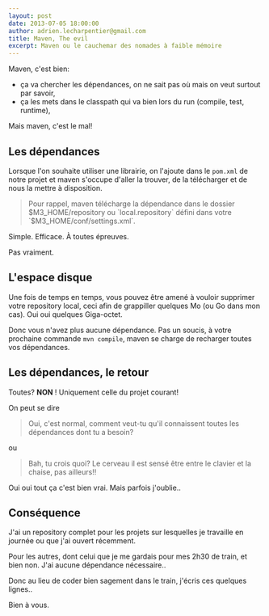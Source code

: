 ```yaml
---
layout: post
date: 2013-07-05 18:00:00
author: adrien.lecharpentier@gmail.com
title: Maven, The evil
excerpt: Maven ou le cauchemar des nomades à faible mémoire
---
```


Maven, c'est bien:

 - ça va chercher les dépendances, on ne sait pas où mais on veut surtout par savoir,
 - ça les mets dans le classpath qui va bien lors du run (compile, test, runtime), 

Mais maven, c'est le mal!

## Les dépendances

Lorsque l'on souhaite utiliser une librairie, on l'ajoute dans le `pom.xml` de notre projet et maven s'occupe d'aller la trouver, de la télécharger et de nous la mettre à disposition.

> Pour rappel, maven télécharge la dépendance dans le dossier $M3_HOME/repository ou `local.repository` défini dans votre `$M3_HOME/conf/settings.xml`.

Simple. Efficace. À toutes épreuves.

Pas vraiment.

## L'espace disque

Une fois de temps en temps, vous pouvez être amené à vouloir supprimer votre repository local, ceci afin de grappiller quelques Mo (ou Go dans mon cas). Oui oui quelques Giga-octet.

Donc vous n'avez plus aucune dépendance. Pas un soucis, à votre prochaine commande `mvn compile`, maven se charge de recharger toutes vos dépendances.

## Les dépendances, le retour

Toutes? **NON** ! Uniquement celle du projet courant!

On peut se dire

> Oui, c'est normal, comment veut-tu qu'il connaissent toutes les dépendances dont tu a besoin?

ou

> Bah, tu crois quoi? Le cerveau il est sensé être entre le clavier et la chaise, pas ailleurs!!

Oui oui tout ça c'est bien vrai. Mais parfois j'oublie..

## Conséquence

J'ai un repository complet pour les projets sur lesquelles je travaille en journée ou que j'ai ouvert récemment. 

Pour les autres, dont celui que je me gardais pour mes 2h30 de train, et bien non. J'ai aucune dépendance nécessaire..

Donc au lieu de coder bien sagement dans le train, j'écris ces quelques lignes..

Bien à vous.